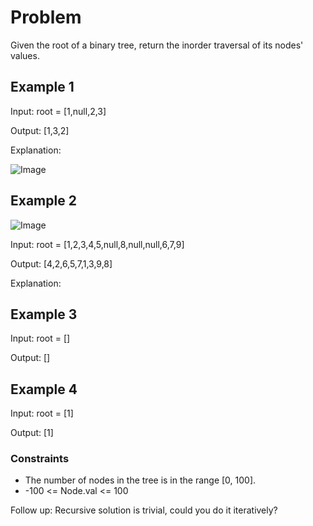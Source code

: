 # Problem

Given the root of a binary tree, return the inorder traversal of its nodes' values.

## Example 1

Input: root = [1,null,2,3]

Output: [1,3,2]

Explanation:

![Image](https://assets.leetcode.com/uploads/2024/08/29/screenshot-2024-08-29-202743.png)

## Example 2

![Image](https://assets.leetcode.com/uploads/2024/08/29/tree_2.png)

Input: root = [1,2,3,4,5,null,8,null,null,6,7,9]

Output: [4,2,6,5,7,1,3,9,8]

Explanation:

## Example 3

Input: root = []

Output: []

## Example 4

Input: root = [1]

Output: [1]

### Constraints

- The number of nodes in the tree is in the range [0, 100].
- -100 <= Node.val <= 100

Follow up: Recursive solution is trivial, could you do it iteratively?
